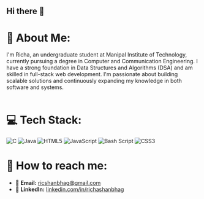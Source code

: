 ## Hi there 👋
# 💫 About Me:
I'm Richa, an undergraduate student at Manipal Institute of Technology, currently pursuing a degree in Computer and Communication Engineering. I have a strong foundation in Data Structures and Algorithms (DSA) and am skilled in full-stack web development. I'm passionate about building scalable solutions and continuously expanding my knowledge in both software and systems.<br><br>

# 💻 Tech Stack:
![C](https://img.shields.io/badge/c-%2300599C.svg?style=for-the-badge&logo=c&logoColor=white) 
![Java](https://img.shields.io/badge/java-%23ED8B00.svg?style=for-the-badge&logo=openjdk&logoColor=white) 
![HTML5](https://img.shields.io/badge/html5-%23E34F26.svg?style=for-the-badge&logo=html5&logoColor=white) 
![JavaScript](https://img.shields.io/badge/javascript-%23323330.svg?style=for-the-badge&logo=javascript&logoColor=%23F7DF1E) 
![Bash Script](https://img.shields.io/badge/bash_script-%23121011.svg?style=for-the-badge&logo=gnu-bash&logoColor=white) 
![CSS3](https://img.shields.io/badge/css3-%231572B6.svg?style=for-the-badge&logo=css3&logoColor=white)

# 📱 How to reach me:
- 📧 **Email:** [ricshanbhag@gmail.com](mailto:ricshanbhag@gmail.com)  
- 💼 **LinkedIn:** [linkedin.com/in/richashanbhag](https://www.linkedin.com/in/richa-shanbhag)

<!-- Proudly created with GPRM ( https://gprm.itsvg.in ) -->
<!--
**richashanbhag/richashanbhag** is a ✨ _special_ ✨ repository because its `README.md` (this file) appears on your GitHub profile.

Here are some ideas to get you started:

- 🔭 I’m currently working on ...
- 🌱 I’m currently learning ...
- 👯 I’m looking to collaborate on ...
- 🤔 I’m looking for help with ...
- 💬 Ask me about ...
- 📫 How to reach me: ...
- 😄 Pronouns: ...
- ⚡ Fun fact: ...
-->
